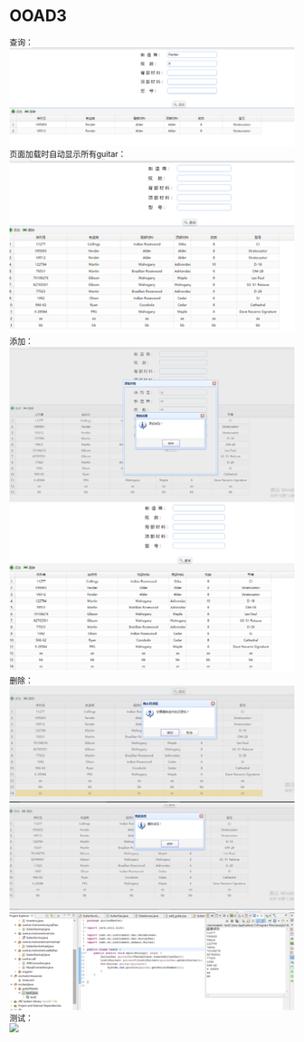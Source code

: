 
# OOAD3
<div>查询：</div>
<img src="guitar3-7.PNG">
<div>页面加载时自动显示所有guitar：</div>
<img src="guitar3-1.PNG">
<div>添加：</div>
<img src="guitar3-2.PNG">
<img src="guitar3-4.PNG">
<div>删除：</div>
<img src="guitar3-5.PNG">
<img src="guitar3-6.PNG">
<img src="guitar3-8.PNG">
<div>测试：</div>
<img src="guitar3-9.PNG">
